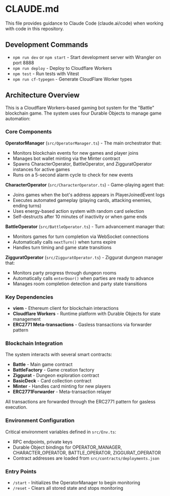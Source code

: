 # CLAUDE.md

This file provides guidance to Claude Code (claude.ai/code) when working with code in this repository.

## Development Commands

- `npm run dev` or `npm start` - Start development server with Wrangler on port 8888
- `npm run deploy` - Deploy to Cloudflare Workers
- `npm test` - Run tests with Vitest
- `npm run cf-typegen` - Generate CloudFlare Worker types

## Architecture Overview

This is a Cloudflare Workers-based gaming bot system for the "Battle" blockchain game. The system uses four Durable Objects to manage game automation:

### Core Components

**OperatorManager** (`src/OperatorManager.ts`) - The main orchestrator that:
- Monitors blockchain events for new games and player joins
- Manages bot wallet minting via the Minter contract
- Spawns CharacterOperator, BattleOperator, and ZigguratOperator instances for active games
- Runs on a 5-second alarm cycle to check for new events

**CharacterOperator** (`src/CharacterOperator.ts`) - Game-playing agent that:
- Joins games when the bot's address appears in PlayerJoinedEvent logs
- Executes automated gameplay (playing cards, attacking enemies, ending turns)
- Uses energy-based action system with random card selection
- Self-destructs after 10 minutes of inactivity or when game ends

**BattleOperator** (`src/BattleOperator.ts`) - Turn advancement manager that:
- Monitors games for turn completion via WebSocket connections
- Automatically calls `nextTurn()` when turns expire
- Handles turn timing and game state transitions

**ZigguratOperator** (`src/ZigguratOperator.ts`) - Ziggurat dungeon manager that:
- Monitors party progress through dungeon rooms
- Automatically calls `enterDoor()` when parties are ready to advance
- Manages room completion detection and party state transitions

### Key Dependencies

- **viem** - Ethereum client for blockchain interactions
- **Cloudflare Workers** - Runtime platform with Durable Objects for state management
- **ERC2771 Meta-transactions** - Gasless transactions via forwarder pattern

### Blockchain Integration

The system interacts with several smart contracts:
- **Battle** - Main game contract
- **BattleFactory** - Game creation factory
- **Ziggurat** - Dungeon exploration contract
- **BasicDeck** - Card collection contract  
- **Minter** - Handles card minting for new players
- **ERC2771Forwarder** - Meta-transaction relayer

All transactions are forwarded through the ERC2771 pattern for gasless execution.

### Environment Configuration

Critical environment variables defined in `src/Env.ts`:
- RPC endpoints, private keys
- Durable Object bindings for OPERATOR_MANAGER, CHARACTER_OPERATOR, BATTLE_OPERATOR, ZIGGURAT_OPERATOR
- Contract addresses are loaded from `src/contracts/deployments.json`

### Entry Points

- `/start` - Initializes the OperatorManager to begin monitoring
- `/reset` - Clears all stored state and stops monitoring